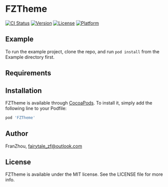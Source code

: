 # FZTheme

[![CI Status](https://img.shields.io/travis/FranZhou/FZTheme.svg?style=flat)](https://travis-ci.org/FranZhou/FZTheme)
[![Version](https://img.shields.io/cocoapods/v/FZTheme.svg?style=flat)](https://cocoapods.org/pods/FZTheme)
[![License](https://img.shields.io/cocoapods/l/FZTheme.svg?style=flat)](https://cocoapods.org/pods/FZTheme)
[![Platform](https://img.shields.io/cocoapods/p/FZTheme.svg?style=flat)](https://cocoapods.org/pods/FZTheme)

## Example

To run the example project, clone the repo, and run `pod install` from the Example directory first.

## Requirements

## Installation

FZTheme is available through [CocoaPods](https://cocoapods.org). To install
it, simply add the following line to your Podfile:

```ruby
pod 'FZTheme'
```

## Author

FranZhou, fairytale_zf@outlook.com

## License

FZTheme is available under the MIT license. See the LICENSE file for more info.
